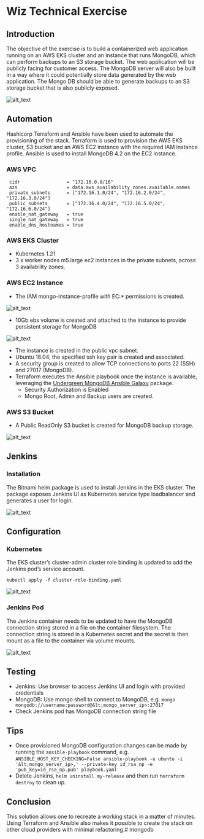 # Wiz Technical Exercise


## Introduction

The objective of the exercise is to build a containerized web application running on an AWS EKS cluster and an instance that runs MongoDB, which can perform backups to an S3 storage bucket. The web application will be publicly facing for customer access. The MongoDB server will also be built in a way where it could potentially store data generated by the web application. The Mongo DB should be able to generate backups to an S3 storage bucket that is also publicly exposed.

![alt_text](images/wizte.png "wiz te")



## Automation

Hashicorp Terraform and Ansible have been used to automate the provisioning of the stack. Terraform is used to provision the AWS EKS cluster, S3 bucket and an AWS EC2 instance with the required IAM instance profile. Ansible is used to install MongoDB 4.2 on the EC2 instance.


### AWS VPC

```
 cidr                 = "172.16.0.0/16"
 azs                  = data.aws_availability_zones.available.names
 private_subnets      = ["172.16.1.0/24", "172.16.2.0/24", "172.16.3.0/24"]
 public_subnets       = ["172.16.4.0/24", "172.16.5.0/24", "172.16.6.0/24"]
 enable_nat_gateway   = true
 single_nat_gateway   = true
 enable_dns_hostnames = true
```

### AWS EKS Cluster



* Kubernetes 1.21
* 3 x worker nodes m5.large ec2 instances in the private subnets, across 3 availability zones.


### AWS EC2 Instance



* The IAM  mongo-instance-profile with EC:* permissions is created.


![alt_text](images/ec2-iam-profile.png "iam profile")


* 10Gb ebs volume is created and attached to the instance to provide persistent storage for MongoDB


![alt_text](images/ec2-mongo-vol.png "mongo ebs vol")


* The instance is created in the public vpc subnet.
* Ubuntu 18.04, the specified ssh key pair is created and associated.
* A security group is created to allow TCP connections to ports 22 (SSH) and 27017 (MongoDB).
* Terraform executes the Ansible playbook once the instance is available, leveraging the [Undergreen MongoDB Ansible Galaxy](https://galaxy.ansible.com/undergreen/mongodb) package.
    * Security Authorization is Enabled
    * Mongo Root, Admin and Backup users are created. 


### AWS S3 Bucket



* A Public ReadOnly S3 bucket is created for MongoDB backup storage.


![alt_text](images/s3.png "s3 bucket")



## Jenkins


### Installation

The Bitnami helm package is used to install Jenkins in the EKS cluster. The package exposes Jenkins UI as Kubernetes service type loadbalancer and generates a user for login.


![alt_text](images/Jenkins.png "Jenkins")



## Configuration


### Kubernetes

The EKS cluster’s cluster-admin cluster role binding is updated to add the Jenkins pod’s service account.

`kubectl apply -f cluster-role-binding.yaml`



![alt_text](images/cluster-role-binding.png "cluster role bindings")

### Jenkins Pod

The Jenkins container needs to be updated to have the MongoDB connection string stored in a file on the container filesystem. The connection string is stored in a Kubernetes secret and the secret is then mount as a file to the container via volume mounts.


![alt_text](images/connectionstring.png "pod connection string")



## Testing



* Jenkins: Use browser to access Jenkins UI and login with provided credentials
* MongoDB: Use mongo shell to connect to MongoDB, e.g. `mongo mongodb://username:password@&lt;mongo_server_ip>:27017`
* Check Jenkins pod has MongoDB connection string file


## Tips



* Once provisioned MongoDB configuration changes can be made by running the `ansible-playbook` command, e.g. `ANSIBLE_HOST_KEY_CHECKING=False ansible-playbook -u ubuntu -i '&lt;mongo_server_ip>,' --private-key id_rsa_np -e 'pub_key=id_rsa_np.pub' playbook.yaml`
* Delete Jenkins, `helm uninstall my-release` and then run `terraform destroy` to clean up.


## Conclusion

This solution allows one to recreate a working stack in a matter of minutes. Using Terraform and Ansible also makes it possible to create the stack on other cloud providers with minimal refactoring.# mongodb
